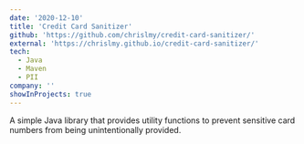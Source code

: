```yaml
---
date: '2020-12-10'
title: 'Credit Card Sanitizer'
github: 'https://github.com/chrislmy/credit-card-sanitizer/'
external: 'https://chrislmy.github.io/credit-card-sanitizer/'
tech:
  - Java
  - Maven
  - PII
company: ''
showInProjects: true
---
```


A simple Java library that provides utility functions to prevent sensitive card numbers from being unintentionally provided.
